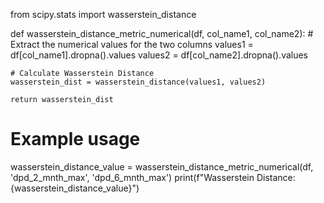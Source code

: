 from scipy.stats import wasserstein_distance

def wasserstein_distance_metric_numerical(df, col_name1, col_name2):
    # Extract the numerical values for the two columns
    values1 = df[col_name1].dropna().values
    values2 = df[col_name2].dropna().values
    
    # Calculate Wasserstein Distance
    wasserstein_dist = wasserstein_distance(values1, values2)

    return wasserstein_dist

# Example usage
wasserstein_distance_value = wasserstein_distance_metric_numerical(df, 'dpd_2_mnth_max', 'dpd_6_mnth_max')
print(f"Wasserstein Distance: {wasserstein_distance_value}")
